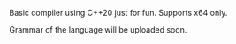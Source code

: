 Basic compiler using C++20 just for fun. Supports x64 only.

Grammar of the language will be uploaded soon.
